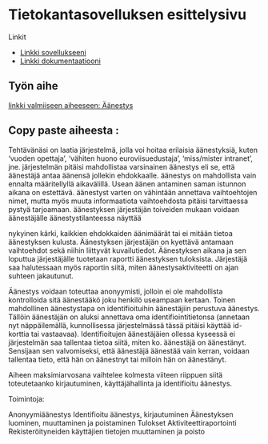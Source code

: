 # Tietokantasovelluksen esittelysivu

Linkit

* [Linkki sovellukseeni](http://kaiukoiv.users.cs.helsinki.fi/tsoha/)
* [Linkki dokumentaatiooni](https://github.com/koivkai/Tsoha-Bootstrap/blob/master/doc/dokumentaatio.pdf)

## Työn aihe

[linkki valmiiseen aiheeseen: Äänestys](http://advancedkittenry.github.io/suunnittelu_ja_tyoymparisto/aiheet/Aanestys.html) 

## Copy paste aiheesta :

Tehtävänäsi on laatia järjestelmä, jolla voi hoitaa erilaisia äänestyksiä, kuten ‘vuoden opettaja’, ‘vähiten huono euroviisuedustaja’, ‘miss/mister intranet’, jne. järjestelmän pitäisi mahdollistaa varsinainen äänestys eli se, että äänestäjä antaa äänensä jollekin ehdokkaalle. äänestys on mahdollista vain ennalta määritellyllä aikavälillä. Usean äänen antaminen saman istunnon aikana on estettävä. äänestyst varten on vähintään annettava vaihtoehtojen nimet, mutta myös muuta informaatiota vaihtoehdosta pitäisi tarvittaessa pystyä tarjoamaan. äänestyksen järjestäjän toiveiden mukaan voidaan äänestäjälle äänestystilanteessa näyttää

nykyinen kärki,
kaikkien ehdokkaiden äänimäärät tai
ei mitään tietoa äänestyksen kulusta.
Äänestyksen järjestäjän on kyettävä antamaan vaihtoehdot sekä niihin liittyvät kuvailutiedot. Äänestyksen aikana ja sen loputtua järjestäjälle tuotetaan raportti äänestyksen tuloksista. Järjestäjä saa halutessaan myös raportin siitä, miten äänestysaktiviteetti on ajan suhteen jakautunut.

Äänestys voidaan toteuttaa anonyymisti, jolloin ei ole mahdollista kontrolloida sitä äänestääkö joku henkilö useampaan kertaan. Toinen mahdollinen äänestystapa on identifioituihin äänestäjiin perustuva äänestys. Tällöin äänestäjän on aluksi annettava oma identifiointitietonsa (annetaan nyt näppäilemällä, kunnollisessa järjestelmässä tässä pitäisi käyttää id-korttia tai vastaavaa). Identifioitujen äänestäjäien ollessa kyseessä ei järjestelmän saa tallentaa tietoa siitä, miten ko. äänestäjä on äänestänyt. Sensijaan sen valvomiseksi, että äänestäjä äänestää vain kerran, voidaan tallentaa tieto, että hän on äänestnyt tai milloin hän on äänestänyt.

Aiheen maksimiarvosana vaihtelee kolmesta viiteen riippuen siitä toteutetaanko kirjautuminen, käyttäjähallinta ja identifioitu äänestys.

Toimintoja:

Anonyymiäänestys
Identifioitu äänestys, kirjautuminen
Äänestyksen luominen, muuttaminen ja poistaminen
Tulokset
Aktiviteettiraportointi
Rekisteröityneiden käyttäjien tietojen muuttaminen ja poisto
